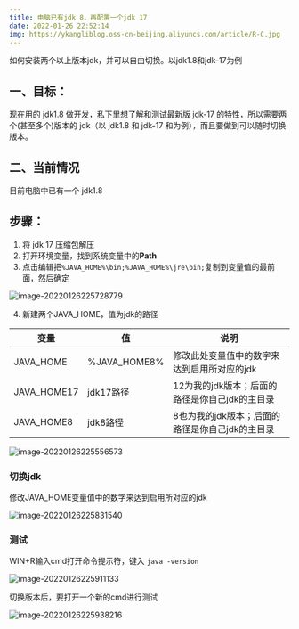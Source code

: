 ```yaml
---
title: 电脑已有jdk 8，再配置一个jdk 17
date: 2022-01-26 22:52:14
img: https://ykangliblog.oss-cn-beijing.aliyuncs.com/article/R-C.jpg
---
```


如何安装两个以上版本jdk，并可以自由切换。以jdk1.8和jdk-17为例

## 一、目标：

现在用的 jdk1.8 做开发，私下里想了解和测试最新版 jdk-17 的特性，所以需要两个(甚至多个)版本的 jdk（以 jdk1.8 和 jdk-17 和为例），而且要做到可以随时切换版本。

## 二、当前情况

目前电脑中已有一个 jdk1.8

## 步骤：

1. 将 jdk 17 压缩包解压
2. 打开环境变量，找到系统变量中的**Path**
3. 点击编辑把`%JAVA_HOME%\bin;%JAVA_HOME%\jre\bin;`复制到变量值的最前面，然后确定

![image-20220126225728779](https://ykangliblog.oss-cn-beijing.aliyuncs.com/article/image-20220126225728779.png)

4. 新建两个JAVA_HOME，值为jdk的路径

| 变量        | 值           | 说明                                            |
| ----------- | ------------ | ----------------------------------------------- |
| JAVA_HOME   | %JAVA_HOME8% | 修改此处变量值中的数字来达到启用所对应的jdk     |
| JAVA_HOME17 | jdk17路径    | 12为我的jdk版本；后面的路径是你自己jdk的主目录  |
| JAVA_HOME8  | jdk8路径     | 8也为我的jdk版本；后面的路径是你自己jdk的主目录 |

![image-20220126225556573](https://ykangliblog.oss-cn-beijing.aliyuncs.com/article/image-20220126225556573.png)

### 切换jdk

修改JAVA_HOME变量值中的数字来达到启用所对应的jdk

![image-20220126225831540](https://ykangliblog.oss-cn-beijing.aliyuncs.com/article/image-20220126225831540.png)

### 测试

WIN+R输入cmd打开命令提示符，键入
`java -version`

![image-20220126225911133](https://ykangliblog.oss-cn-beijing.aliyuncs.com/article/image-20220126225911133.png)

切换版本后，要打开一个新的cmd进行测试

![image-20220126225938216](https://ykangliblog.oss-cn-beijing.aliyuncs.com/article/image-20220126225938216.png)
